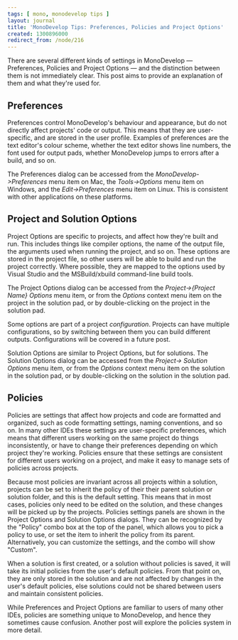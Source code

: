 ```yaml
---
tags: [ mono, monodevelop tips ]
layout: journal
title: 'MonoDevelop Tips: Preferences, Policies and Project Options'
created: 1300896000
redirect_from: /node/216
---
```

There are several different kinds of settings in MonoDevelop &mdash;
Preferences, Policies and Project Options &mdash; and the distinction between
them is not immediately clear. This post aims to provide an explanation of them
and what they're used for.<!--break-->

## Preferences

Preferences control MonoDevelop's behaviour and appearance, but do not directly
affect projects' code or output. This means that they are user-specific, and are
stored in the user profile. Examples of preferences are the text editor's colour
scheme, whether the text editor shows line numbers, the font used for output
pads, whether MonoDevelop jumps to errors after a build, and so on.

The Preferences dialog can be accessed from the _MonoDevelop->Preferences_ menu
item on Mac, the _Tools->Options_ menu item on Windows, and the
_Edit->Preferences_ menu item on Linux. This is consistent with other
applications on these platforms.

## Project and Solution Options

Project Options are specific to projects, and affect how they're built and run.
This includes things like compiler options, the name of the output file, the
arguments used when running the project, and so on. These options are stored in
the project file, so other users will be able to build and run the project
correctly. Where possible, they are mapped to the options used by Visual Studio
and the MSBuild/xbuild command-line build tools.

The Project Options dialog can be accessed from the _Project->{Project Name}
Options_ menu item, or from the _Options_ context menu item on the project in
the solution pad, or by double-clicking on the project in the solution pad.

Some options are part of a project _configuration_. Projects can have multiple
configurations, so by switching between them you can build different outputs.
Configurations will be covered in a future post.

Solution Options are similar to Project Options, but for solutions. The Solution
Options dialog can be accessed from the _Project-> Solution Options_ menu item,
or from the _Options_ context menu item on the solution in the solution pad, or
by double-clicking on the solution in the solution pad.

## Policies

Policies are settings that affect how projects and code are formatted and
organized, such as code formatting settings, naming conventions, and so on. In
many other IDEs these settings are user-specific preferences, which means that
different users working on the same project do things inconsistently, or have to
change their preferences depending on which project they're working. Policies
ensure that these settings are consistent for different users working on a
project, and make it easy to manage sets of policies across projects.

Because most policies are invariant across all projects within a solution,
projects can be set to inherit the policy of their their parent solution or
solution folder, and this is the default setting. This means that in most cases,
policies only need to be edited on the solution, and these changes will be
picked up by the projects. Policies settings panels are shown in the Project
Options and Solution Options dialogs. They can be recognized by the "Policy"
combo box at the top of the panel, which allows you to pick a policy to use, or
set the item to inherit the policy from its parent. Alternatively, you can
customize the settings, and the combo will show "Custom".

When a solution is first created, or a solution without policies is saved, it
will take its initial policies from the user's default policies. From that point
on, they are only stored in the solution and are not affected by changes in the
user's default policies, else solutions could not be shared between users and
maintain consistent policies.

While Preferences and Project Options are familiar to users of many other IDEs,
policies are something unique to MonoDevelop, and hence they sometimes cause
confusion. Another post will explore the policies system in more detail.
